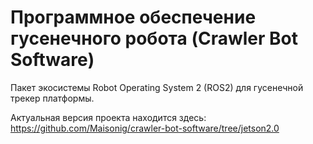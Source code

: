 # Программное обеспечение гусенечного робота (Crawler Bot Software)
Пакет экосистемы Robot Operating System 2 (ROS2) для гусенечной трекер платформы. 

Актуальная версия проекта находится здесь:
https://github.com/Maisonig/crawler-bot-software/tree/jetson2.0
